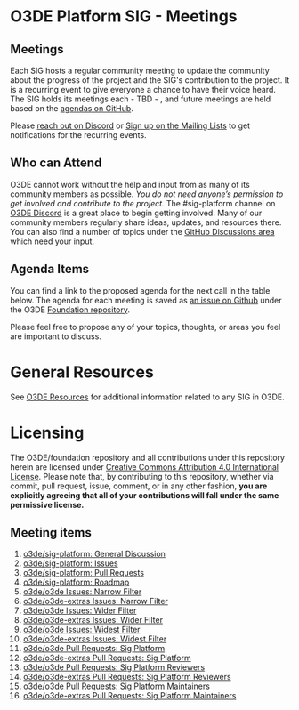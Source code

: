 # O3DE Platform SIG - Meetings

## Meetings

Each SIG hosts a regular community meeting to update the community about the progress of the project and the SIG's contribution to the project. It is a recurring event to give everyone a chance to have their voice heard. The SIG holds its meetings each - TBD - , and future meetings are held based on the [agendas on GitHub](https://github.com/o3de/foundation/issues?q=is%3Aopen+label%3Asig%2Fplatform+label%3Amtg-agenda+).

Please [reach out on Discord](https://discord.gg/p3padwr58u) or [Sign up on the Mailing Lists](https://lists.o3de.org/groups) to get notifications for the recurring events.

## Who can Attend

O3DE cannot work without the help and input from as many of its community members as possible. *You do not need anyone’s permission to get involved and contribute to the project.* The #sig-platform channel on [O3DE Discord](https://discord.gg/Mc6jStmuMK) is a great place to begin getting involved. Many of our community members regularly share ideas, updates, and resources there. You can also find a number of topics under the [GitHub Discussions area](https://github.com/o3de/foundation/discussions) which need your input.

## Agenda Items

You can find a link to the proposed agenda for the next call in the table below. The agenda for each meeting is saved as [an issue on Github](https://github.com/o3de/foundation/issues?q=label%3Asig%2Fplatform+label%3Amtg-agenda+) under the O3DE [Foundation repository](https://github.com/o3de/foundation).

Please feel free to propose any of your topics, thoughts, or areas you feel are important to discuss.

# General Resources

See [O3DE Resources](https://o3de.github.io/o3de/foundation) for additional information related to any SIG in O3DE.

# Licensing

The O3DE/foundation repository and all contributions under this repository herein are licensed under [Creative Commons Attribution 4.0 International License](http://creativecommons.org/licenses/by/4.0/). Please note that, by contributing to this repository, whether via commit, pull request, issue, comment, or in any other fashion, **you are explicitly agreeing that all of your contributions will fall under the same permissive license.**

## Meeting items
1. [o3de/sig-platform: General Discussion](https://github.com/o3de/sig-platform)
2. [o3de/sig-platform: Issues](https://github.com/o3de/sig-platform/issues)
3. [o3de/sig-platform: Pull Requests](https://github.com/o3de/sig-platform/pulls)
4. [o3de/sig-platform: Roadmap](https://github.com/orgs/o3de/projects/20)
5. [o3de/o3de Issues: Narrow Filter](https://github.com/o3de/o3de/issues?q=is%3Aissue+is%3Aopen+label%3Aneeds-triage+label%3Asig%2Fplatform)
6. [o3de/o3de-extras Issues: Narrow Filter](https://github.com/o3de/o3de-extras/issues?q=is%3Aissue+is%3Aopen+label%3Aneeds-triage+label%3Asig%2Fplatform)
7. [o3de/o3de Issues: Wider Filter](https://github.com/o3de/o3de/issues?q=is%3Aissue+is%3Aopen+-label%3Aneeds-triage+-label%3Atriage%2Faccepted+-label%3Atriage%2Fneeds-information+-label%3Atriage%2Fdeferred+label%3Asig%2Fplatform)
8. [o3de/o3de-extras Issues: Wider Filter](https://github.com/o3de/o3de-extras/issues?q=is%3Aissue+is%3Aopen+-label%3Aneeds-triage+-label%3Atriage%2Faccepted+-label%3Atriage%2Fneeds-information+-label%3Atriage%2Fdeferred+label%3Asig%2Fplatform)
9. [o3de/o3de Issues: Widest Filter](https://github.com/o3de/o3de/issues?q=is%3Aissue+is%3Aopen+-label%3Asig%2Fgraphics-audio+-label%3Asig%2Fcontent+-label%3Asig%2Fcore+-label%3Asig%2Fui-ux+-label%3Asig%2Fbuild+-label%3Asig%2Fnetwork+-label%3Asig%2Fsimulation+-label%3Asig%2Ftesting++-label%3Asig%2Frelease+-label%3Asig%2Fplatform+-label%3Asig%2Fdocs-community+-label%3Asig%2Fsecurity+-label%3Aneeds-sig)
10. [o3de/o3de-extras Issues: Widest Filter](https://github.com/o3de/o3de-extras/issues?q=is%3Aissue+is%3Aopen+-label%3Asig%2Fgraphics-audio+-label%3Asig%2Fcontent+-label%3Asig%2Fcore+-label%3Asig%2Fui-ux+-label%3Asig%2Fbuild+-label%3Asig%2Fnetwork+-label%3Asig%2Fsimulation+-label%3Asig%2Ftesting++-label%3Asig%2Frelease+-label%3Asig%2Fplatform+-label%3Asig%2Fdocs-community+-label%3Asig%2Fsecurity+-label%3Aneeds-sig)
11. [o3de/o3de Pull Requests: Sig Platform](https://github.com/o3de/o3de/pulls?q=is%3Apr+is%3Aopen+team-review-requested%3Ao3de%2Fsig-platform)
12. [o3de/o3de-extras Pull Requests: Sig Platform](https://github.com/o3de/o3de-extras/pulls?q=is%3Apr+is%3Aopen+team-review-requested%3Ao3de%2Fsig-platform)
13. [o3de/o3de Pull Requests: Sig Platform Reviewers](https://github.com/o3de/o3de/pulls?q=is%3Apr+is%3Aopen+team-review-requested%3Ao3de%2Fsig-platform-reviewers)
14. [o3de/o3de-extras Pull Requests: Sig Platform Reviewers](https://github.com/o3de/o3de-extras/pulls?q=is%3Apr+is%3Aopen+team-review-requested%3Ao3de%2Fsig-platform-reviewers)    
15. [o3de/o3de Pull Requests: Sig Platform Maintainers](https://github.com/o3de/o3de/pulls?q=is%3Apr+is%3Aopen+team-review-requested%3Ao3de%2Fsig-platform-maintainers)
16. [o3de/o3de-extras Pull Requests: Sig Platform Maintainers](https://github.com/o3de/o3de-extras/pulls?q=is%3Apr+is%3Aopen+team-review-requested%3Ao3de%2Fsig-platform-maintainers)
    



 
